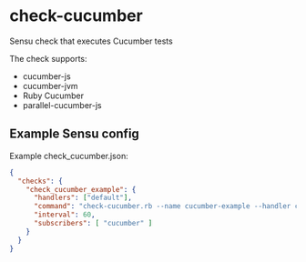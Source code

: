 # check-cucumber

Sensu check that executes Cucumber tests

The check supports:
* cucumber-js
* cucumber-jvm
* Ruby Cucumber
* parallel-cucumber-js

## Example Sensu config

Example check_cucumber.json:

``` json
{
  "checks": {
    "check_cucumber_example": {
      "handlers": ["default"],
      "command": "check-cucumber.rb --name cucumber-example --handler cucumber --metric-handler metrics --metric-prefix example-metrics-prefix --command \"cucumber-js -f json features/\" --working-dir cucumber-example/",
      "interval": 60,
      "subscribers": [ "cucumber" ]
    }
  }
}
```
